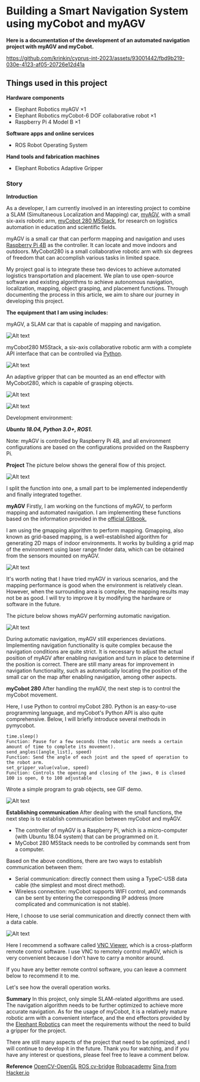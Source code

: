 # Building a Smart Navigation System using myCobot and myAGV
**Here is a documentation of the development of an automated navigation project with myAGV and myCobot.**

https://github.com/krinkin/cyprus-int-2023/assets/93001442/fbd9b219-030e-4123-af05-20726e12d41a

## Things used in this project
**Hardware components**
* Elephant Robotics myAGV ×1	
* Elephant Robotics myCobot-6 DOF collaborative robot ×1	
* Raspberry Pi 4 Model B ×1	

**Software apps and online services**
* ROS Robot Operating System

**Hand tools and fabrication machines**
* Elephant Robotics Adaptive Gripper

### Story

**Introduction**

As a developer, I am currently involved in an interesting project to combine a SLAM (Simultaneous Localization and Mapping) car, [myAGV](https://www.elephantrobotics.com/en/myagv-new-en/), with a small six-axis robotic arm, [myCobot 280 M5Stack](https://www.elephantrobotics.com/en/mycobot-en/), for research on logistics automation in education and scientific fields.

myAGV is a small car that can perform mapping and navigation and uses [Raspberry Pi 4B](https://www.raspberrypi.com/) as the controller. It can locate and move indoors and outdoors. MyCobot280 is a small collaborative robotic arm with six degrees of freedom that can accomplish various tasks in limited space.

My project goal is to integrate these two devices to achieve automated logistics transportation and placement. We plan to use open-source software and existing algorithms to achieve autonomous navigation, localization, mapping, object grasping, and placement functions. Through documenting the process in this article, we aim to share our journey in developing this project.

**The equipment that I am using includes:**

myAGV, a SLAM car that is capable of mapping and navigation.

![Alt text](img/1.jpg)

myCobot280 M5Stack, a six-axis collaborative robotic arm with a complete API interface that can be controlled via [Python](https://www.python.org/).

![Alt text](img/2.jpg)

An adaptive gripper that can be mounted as an end effector with MyCobot280, which is capable of grasping objects.

![Alt text](img/3.jpg)

![Alt text](img/4.jpg)

Development environment:

**_Ubuntu 18.04, Python 3.0+, ROS1._**

Note: myAGV is controlled by Raspberry Pi 4B, and all environment configurations are based on the configurations provided on the Raspberry Pi.

**Project**
The picture below shows the general flow of this project.

![Alt text](img/5.jpg)

I split the function into one, a small part to be implemented independently and finally integrated together.

**myAGV**
Firstly, I am working on the functions of myAGV, to perform mapping and automated navigation. I am implementing these functions based on the information provided in the [official Gitbook.](https://docs.elephantrobotics.com/docs/gitbook-en/13-AdvancedKit/13.2MobileCompoundRobot/13.2.1quickstart.html)

I am using the gmapping algorithm to perform mapping. Gmapping, also known as grid-based mapping, is a well-established algorithm for generating 2D maps of indoor environments. It works by building a grid map of the environment using laser range finder data, which can be obtained from the sensors mounted on myAGV.

![Alt text](https://hackster.imgix.net/uploads/attachments/1562665/gmapping_XocZDjaYZj.gif?auto%253Dcompress%2526gifq%253D35%2526w%253D740%2526h%253D555%2526fit%253Dmax%2526fm%253Dmp4)

It's worth noting that I have tried myAGV in various scenarios, and the mapping performance is good when the environment is relatively clean. However, when the surrounding area is complex, the mapping results may not be as good. I will try to improve it by modifying the hardware or software in the future.

The picture below shows myAGV performing automatic navigation.

![Alt text](https://hackster.imgix.net/uploads/attachments/1562666/nav_k6xpNjY5SQ.gif?auto%253Dcompress%2526gifq%253D35%2526w%253D740%2526h%253D555%2526fit%253Dmax%2526fm%253Dmp4)

During automatic navigation, myAGV still experiences deviations. Implementing navigation functionality is quite complex because the navigation conditions are quite strict. It is necessary to adjust the actual position of myAGV after enabling navigation and turn in place to determine if the position is correct. There are still many areas for improvement in navigation functionality, such as automatically locating the position of the small car on the map after enabling navigation, among other aspects.

**myCobot 280**
After handling the myAGV, the next step is to control the myCobot movement.

Here, I use Python to control myCobot 280. Python is an easy-to-use programming language, and myCobot's Python API is also quite comprehensive. Below, I will briefly introduce several methods in pymycobot.
```
time.sleep()
Function: Pause for a few seconds (the robotic arm needs a certain amount of time to complete its movement).
send_angles([angle_list], speed)
Function: Send the angle of each joint and the speed of operation to the robot arm.
set_gripper_value(value, speed)
Function: Controls the opening and closing of the jaws, 0 is closed 100 is open, 0 to 100 adjustable
```
Wrote a simple program to grab objects, see GIF demo.

![Alt text](https://hackster.imgix.net/uploads/attachments/1562668/mycobot_5tp7IOAkrN.gif?auto%253Dcompress%2526gifq%253D35%2526w%253D740%2526h%253D555%2526fit%253Dmax%2526fm%253Dmp4)

**Establishing communication**
After dealing with the small functions, the next step is to establish communication between myCobot and myAGV.

* The controller of myAGV is a Raspberry Pi, which is a micro-computer (with Ubuntu 18.04 system) that can be programmed on it.
* MyCobot 280 M5Stack needs to be controlled by commands sent from a computer.

Based on the above conditions, there are two ways to establish communication between them:

* Serial communication: directly connect them using a TypeC-USB data cable (the simplest and most direct method).
* Wireless connection: myCobot supports WIFI control, and commands can be sent by entering the corresponding IP address (more complicated and communication is not stable).

Here, I choose to use serial communication and directly connect them with a data cable.

![Alt text](img/6.jpg)

Here I recommend a software called [VNC Viewer](https://www.realvnc.com/en/connect/download/viewer/), which is a cross-platform remote control software. I use VNC to remotely control myAGV, which is very convenient because I don't have to carry a monitor around.

If you have any better remote control software, you can leave a comment below to recommend it to me.

Let's see how the overall operation works.

**Summary**
In this project, only simple SLAM-related algorithms are used. The navigation algorithm needs to be further optimized to achieve more accurate navigation. As for the usage of myCobot, it is a relatively mature robotic arm with a convenient interface, and the end effectors provided by the [Elephant Robotics](https://www.elephantrobotics.com/en/) can meet the requirements without the need to build a gripper for the project.

There are still many aspects of the project that need to be optimized, and I will continue to develop it in the future. Thank you for watching, and if you have any interest or questions, please feel free to leave a comment below.

**Reference**
[OpenCV-OpenGL](https://docs.opencv.org/3.4/d2/d3c/group__core__opengl.html)
[ROS cv-bridge](http://wiki.ros.org/cv_bridge)
[Roboacademy](https://robocademy.com/)
[Sina from Hacker.io](https://www.hackster.io/kehu199910)